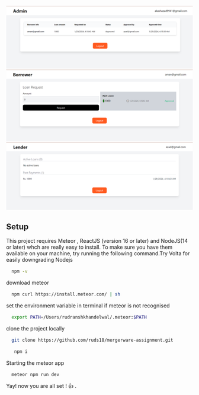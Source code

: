 




![Admin](./imports/assets/Admin.PNG)
![Borrower](./imports/assets/Borrower.PNG)
![Lender](./imports/assets/Lenders.PNG)

## Setup

This project requires Meteor ,  ReactJS (version 16 or later) and NodeJS(14 or later) whch are really easy to install. To make sure you have them available on your machine, try running the following command.Try Volta for easily downgrading Nodejs

```bash
  npm -v
```

download meteor

```bash
  npm curl https://install.meteor.com/ | sh
```

set the environment variable in terminal if meteor is not recognised

```bash
  export PATH=/Users/rudranshkhandelwal/.meteor:$PATH
```

clone the project locally

```bash
  git clone https://github.com/ruds18/mergerware-assignment.git
```


```bash
   npm i 
```

Starting the meteor app

```bash
  meteor npm run dev
```




Yay! now you are all set ! 👍 .


